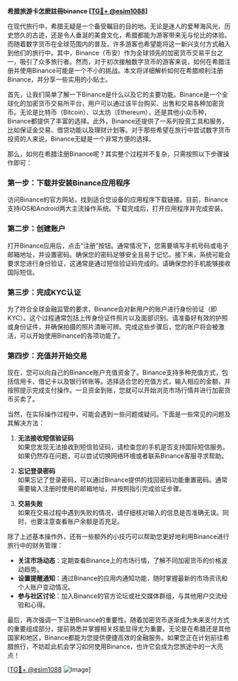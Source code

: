 **希腊旅游卡怎麽註冊binance [[TG💪+ @esim1088](https://t.me/s/esim1088)]**

在现代旅行中，希腊无疑是一个备受瞩目的目的地。无论是迷人的爱琴海风光、历史悠久的古迹，还是令人垂涎的美食文化，希腊都能为游客带来无与伦比的体验。而随着数字货币在全球范围内的普及，许多游客也希望能将这一新兴支付方式融入到他们的旅行中。其中，Binance（币安）作为全球领先的加密货币交易平台之一，吸引了众多旅行者。然而，对于初次接触数字货币的游客来说，如何在希腊注册并使用Binance可能是一个不小的挑战。本文将详细解析如何在希腊顺利注册Binance，并分享一些实用的小贴士。

首先，让我们简单了解一下Binance是什么以及它的主要功能。Binance是一个全球化的加密货币交易所平台，用户可以通过该平台购买、出售和交易各种加密货币。无论是比特币（Bitcoin）、以太坊（Ethereum），还是其他小众币种，Binance都提供了丰富的选择。此外，Binance还提供了一系列投资工具和服务，比如保证金交易、借贷功能以及理财计划等。对于那些希望在旅行中尝试数字货币投资的人来说，Binance无疑是一个非常方便的选择。

那么，如何在希腊注册Binance呢？其实整个过程并不复杂，只需按照以下步骤操作即可：

### 第一步：下载并安装Binance应用程序

访问Binance的官方网站，找到适合您设备的应用程序下载链接。目前，Binance支持iOS和Android两大主流操作系统。下载完成后，打开应用程序并完成安装。

### 第二步：创建账户

打开Binance应用后，点击“注册”按钮。通常情况下，您需要填写手机号码或电子邮箱地址，并设置密码。确保您的密码足够安全且易于记忆。接下来，系统可能会要求您进行身份验证，这通常是通过短信验证码完成的。请确保您的手机能够接收国际短信。

### 第三步：完成KYC认证

为了符合全球金融监管的要求，Binance会对新用户的账户进行身份验证（即KYC）。这个过程通常包括上传身份证件照片以及面部识别。请准备好有效的护照或身份证件，并确保拍摄的照片清晰可辨。完成这些步骤后，您的账户将会被激活，可以开始使用Binance的各项功能了。

### 第四步：充值并开始交易

现在，您可以向自己的Binance账户充值资金了。Binance支持多种充值方式，包括信用卡、借记卡以及银行转账等。选择适合您的充值方式，输入相应的金额，并按照提示完成支付操作。一旦资金到账，您就可以开始浏览市场行情并进行加密货币买卖了。

当然，在实际操作过程中，可能会遇到一些问题或疑问。下面是一些常见的问题及其解决方法：

1. **无法接收短信验证码**  
   如果您发现无法接收到短信验证码，请检查您的手机是否支持国际短信服务。如果仍然存在问题，可以尝试切换网络环境或者联系Binance客服寻求帮助。

2. **忘记登录密码**  
   如果忘记了登录密码，可以通过Binance提供的找回密码功能重置密码。通常需要输入注册时使用的邮箱地址，并按照指引完成验证步骤。

3. **交易失败**  
   如果在交易过程中遇到失败的情况，请仔细核对输入的信息是否准确无误。同时，也要注意查看账户余额是否充足。

除了上述基本操作外，还有一些额外的小技巧可以帮助您更好地利用Binance进行旅行中的财务管理：

- **关注市场动态**：定期查看Binance上的市场行情，了解不同加密货币的价格波动趋势。
- **设置提醒通知**：通过Binance的应用内通知功能，随时掌握最新的市场资讯和个人账户变动情况。
- **参与社区讨论**：加入Binance的官方论坛或社交媒体群组，与其他用户交流经验和心得。

最后，再次强调一下注册Binance的重要性。随着加密货币逐渐成为未来支付方式的重要组成部分，提前熟悉并掌握相关技能显得尤为重要。无论是在希腊还是其他国家和地区，Binance都能为您提供便捷高效的金融服务。如果您正在计划前往希腊旅行，不妨趁此机会学习如何使用Binance，也许它会成为您旅途中的一大亮点！

[[TG💪+ @esim1088](https://t.me/s/esim1088) ![Image](https://i.postimg.cc/4NQfJmqS/Snipaste-2025-05-13-00-14-12.png)]